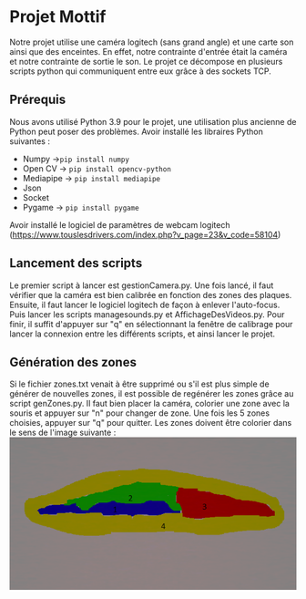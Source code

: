 # Projet Mottif

Notre projet utilise une caméra logitech (sans grand angle) et une carte son ainsi que des enceintes. En effet, notre contrainte d'entrée était la caméra et notre contrainte de sortie le son.
Le projet ce décompose en plusieurs scripts python qui communiquent entre eux grâce à des sockets TCP.

## Prérequis
Nous avons utilisé Python 3.9 pour le projet, une utilisation plus ancienne de Python peut poser des problèmes.
Avoir installé les libraires Python suivantes :
 - Numpy ->`pip install numpy`
 - Open CV -> `pip install opencv-python`
 - Mediapipe -> `pip install mediapipe`
 - Json
 - Socket
 - Pygame -> `pip install pygame`

Avoir installé le logiciel de paramètres de webcam logitech (https://www.touslesdrivers.com/index.php?v_page=23&v_code=58104)


## Lancement des scripts
Le premier script à lancer est gestionCamera.py. Une fois lancé, il faut vérifier que la caméra est bien calibrée en fonction des zones des plaques.
Ensuite, il faut lancer le logiciel logitech de façon à enlever l'auto-focus. Puis lancer les scripts managesounds.py et AffichageDesVideos.py. 
Pour finir, il suffit d'appuyer sur "q" en sélectionnant la fenêtre de calibrage pour lancer la connexion entre les différents scripts, et ainsi lancer le projet.

## Génération des zones
Si le fichier zones.txt venait à être supprimé ou s'il est plus simple de générer de nouvelles zones, il est possible de regénérer les zones grâce au script genZones.py.
Il faut bien placer la caméra, colorier une zone avec la souris et appuyer sur "n" pour changer de zone. Une fois les 5 zones choisies, appuyer sur "q" pour quitter. Les zones doivent être colorier dans le sens de l'image suivante :
![Zones](zones.png)